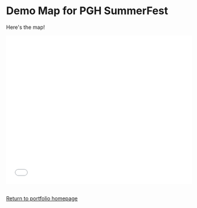 # Demo Map for PGH SummerFest

Here's the map!

<style>.embed-container {position: relative; padding-bottom: 80%; height: 0; max-width: 100%;} .embed-container iframe, .embed-container object, .embed-container iframe{position: absolute; top: 0; left: 0; width: 100%; height: 100%;} small{position: absolute; z-index: 40; bottom: 0; margin-bottom: -15px;}</style><div class="embed-container"><iframe width="500" height="400" frameborder="0" scrolling="no" marginheight="0" marginwidth="0" title="SummerFest 2022 (Kraken Theme)" src="//carnegiemellon.maps.arcgis.com/apps/Embed/index.html?webmap=5f7f0f095a934a7da0163a05fef170be&extent=-80.0287,40.4254,-79.9653,40.453&zoom=true&previewImage=false&scale=true&disable_scroll=true&theme=light"></iframe></div>

<br/>

[Return to portfolio homepage](https://nannunz.github.io/gis-portfolio/)
